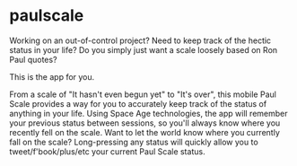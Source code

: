 paulscale
=========

Working on an out-of-control project? Need to keep track of the hectic status in your life? Do you simply just want a scale loosely based on Ron Paul quotes?

This is the app for you.

From a scale of "It hasn't even begun yet" to "It's over", this mobile Paul Scale provides a way for you to accurately keep track of the status of anything in your life.
Using Space Age technologies, the app will remember your previous status between sessions, so you'll always know where you recently fell on the scale.
Want to let the world know where you currently fall on the scale? Long-pressing any status will quickly allow you to tweet/f'book/plus/etc your current Paul Scale status.
